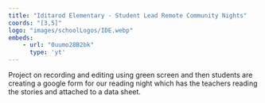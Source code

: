 ```yaml
---
title: "Iditarod Elementary - Student Lead Remote Community Nights"
coords: "[3,5]"
logo: "images/schoolLogos/IDE.webp"
embeds: 
    - url: "0uumo28B2bk"
      type: 'yt'
---
```


Project on recording and editing using green screen and then students are creating a google form for our reading night which has the teachers reading the stories and attached to a data sheet. 

